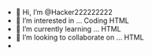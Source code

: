 - 👋 Hi, I’m @Hacker222222222
- 👀 I’m interested in ... Coding HTML    
- 🌱 I’m currently learning ... HTML  
- 💞️ I’m looking to collaborate on ... HTML
- 

<!---
Hacker222222222/Hacker222222222 is a ✨ special ✨ repository because its `README.md` (this file) appears on your GitHub profile.
You can click the Preview link to take a look at your changes.
--->
